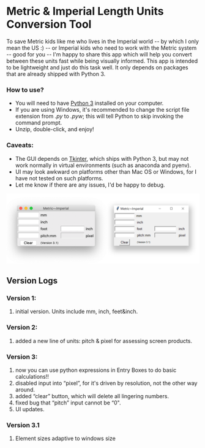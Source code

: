 # Metric & Imperial Length Units Conversion Tool
To save Metric kids like me who lives in the Imperial world -- by which I only mean the US :) -- or Imperial kids who need to work with the Metric system -- good for you -- I'm happy to share this app which will help you convert between these units fast while being visually informed. This app is intended to be lightweight and just do this task well. It only depends on packages that are already shipped with Python 3. 

### How to use?
* You will need to have [Python 3](https://www.python.org/downloads/) installed on your computer.
* If you are using Windows, it's recommended to change the script file extension from *.py* to *.pyw*; this will tell Python to skip invoking the command prompt.
* Unzip, double-click, and enjoy!

### Caveats:
* The GUI depends on [Tkinter](https://docs.python.org/3/library/tkinter.html), which ships with Python 3, but may not work normally in virtual environments (such as anaconda and pyenv).
* UI may look awkward on platforms other than Mac OS or Windows, for I have not tested on such platforms.
* Let me know if there are any issues, I'd be happy to debug.

![](/ScreenshotV3.1.png)

## Version Logs
### Version 1:
1. initial version. Units include mm, inch, feet&inch.

### Version 2:
1. added a new line of units: pitch & pixel for assessing screen products. 

### Version 3:
1. now you can use python expressions in Entry Boxes to do basic calculations!!
2. disabled input into “pixel”, for it's driven by resolution, not the other way around.
3. added “clear” button, which will delete all lingering numbers.
4. fixed bug that “pitch” input cannot be “0".
5. UI updates.

### Version 3.1
1. Element sizes adaptive to windows size


